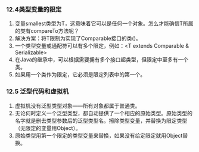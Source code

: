 ### 12.4类型变量的限定 ###
1. 变量smallest类型为T，这意味着它可以是任何一个对象。怎么才能确信T所属的类有compareTo方法呢？
2. 解决方案：将T限制为实现了Comparable接口的类(<T extends Comparable>)。
3. 一个类型变量或通配符可以有多个限定，例如：<T extends Comparable & Serializable>
4. 在Java的继承中，可以根据需要拥有多个接口超类型，但限定中至多有一个类。
5. 如果用一个类作为限定，它必须是限定列表中的第一个。
### 12.5 泛型代码和虚拟机 ###
1. 虚拟机没有泛型类型对象——所有对象都属于普通类。
2. 无论何时定义一个泛型类型，都自动提供了一个相应的原始类型。原始类型的名字就是删去类型参数后的泛型类型名。擦除类型变量，并替换为限定类型（无限定的变量用Object）。
3. 原始类型用第一个限定的类型变量来替换，如果没有给定限定就用Object替换。
